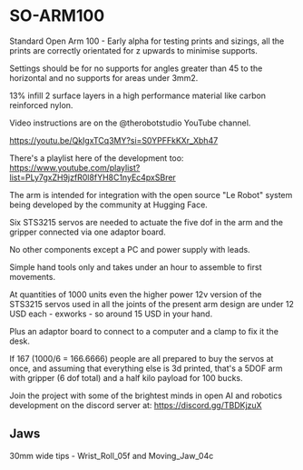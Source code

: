 # SO-ARM100
Standard Open Arm 100 - Early alpha for testing prints and sizings, all the prints are correctly orientated for z upwards to minimise supports.

Settings should be for no supports for angles greater than 45 to the horizontal and no supports for areas under 3mm2.

13% infill 2 surface layers in a high performance material like carbon reinforced nylon.

Video instructions are on the @therobotstudio YouTube channel.

https://youtu.be/QkIgxTCq3MY?si=S0YPFFkKXr_Xbh47

There's a playlist here of the development too: https://www.youtube.com/playlist?list=PLy7gxZH9jzfR0l8fYH8C1nyEc4pxSBrer

The arm is intended for integration with the open source "Le Robot" system being developed by the community at Hugging Face.

Six STS3215 servos are needed to actuate the five dof in the arm and the gripper connected via one adaptor board.

No other components except a PC and power supply with leads.

Simple hand tools only and takes under an hour to assemble to first movements.

At quantities of 1000 units even the higher power 12v version of the STS3215 servos used in all the joints of the present arm design are under 12 USD each - exworks - so around 15 USD in your hand.

Plus an adaptor board to connect to a computer and a clamp to fix it the desk.

If 167 (1000/6 = 166.6666) people are all prepared to buy the servos at once, and assuming that everything else is 3d printed, that's a 5DOF arm with gripper (6 dof total) and a half kilo payload for 100 bucks.

Join the project with some of the brightest minds in open AI and robotics development on the discord server at: https://discord.gg/TBDKjzuX


## Jaws
30mm wide tips - Wrist_Roll_05f and Moving_Jaw_04c
